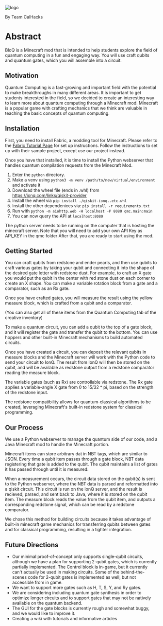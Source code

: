 ![logo](https://i.imgur.com/WnCRi0l.png)

By Team CalHacks

# Abstract
BloQ is a Minecraft mod that is intended to help students explore the field of quantum computing in a fun and engaging way. You will use craft qubits and quantum gates, which you will assemble into a circuit.

## Motivation
Quantum Computing is a fast-growing and important field with the potential to make breakthroughs in many different areas. It is important to get students interested in the field, so we decided to create an interesting way to learn more about quantum computing through a Minecraft mod. Minecraft is a popular game with crafting mechanics that we think are valuable in teaching the basic concepts of quantum computing.


## Installation
First, you need to install Fabric, a modding tool for Minecraft. Please refer to the [Fabric Tutorial Page](https://fabricmc.net/wiki/install) for set up instructions.  Follow the instructions to set up with their sample project, except use our project instead.

Once you have that installed, it is time to install the Python webserver that handles quantum compilation requests from the Minecraft Mod.

 1. Enter the `python` directory.
 2. Make a venv using `python3 -m venv /path/to/new/virtual/environment` and activate it
 3. Download the wheel file (ends in .whl) from https://ionq.com/links/qiskit-provider
 4. Install the wheel via `pip install ./qiskit-ionq..etc.whl`
 5. Install the other dependenices via: `pip install -r requirements.txt`
 6. Run with `python -m aiohttp.web -H localhost -P 8080 qmc.main:main`
 7. You can now query the API at `localhost:8080`

The python server needs to be running on the computer that is hosting the minecraft server.  Note that you will need to add your own API Key as API_KEY in the qmc folder After that, you are ready to start using the mod.

## Getting Started
You can craft qubits from redstone and ender pearls, and then use qubits to craft various gates by taking your qubit and connecting it into the shape of the desired gate letter with redstone dust. For example, to craft an X gate you would put the qubit in the center with red stone dust on each corner to create an X shape.  You can make a variable rotation block from a gate and a comparator, such as an Rx gate.

Once you have crafted gates, you will measure the result using the yellow measure block, which is crafted from a qubit and a comparator.

(You can also get all of these items from the Quantum Computing tab of the creative inventory)

To make a quantum circuit, you can add a qubit to the top of a gate block, and it will register the gate and transfer the qubit to the bottom.  You can use hoppers and other built-in Minecraft mechanisms to build automated circuits.

Once you have created a circuit, you can deposit the relevant qubits in measure blocks and the Minecraft server will work with the Python code to send your circuit to IonQ.  The result from IonQ will then be stored on the qubit, and will be available as redstone output from a redstone comparator reading the measure block.

The variable gates (such as Rx) are controllable via redstone.  The Rx gate applies a variable-angle X gate from 0 to 15/32  * pi, based on the strength of the redstone input.

The redstone compatibility allows for quantum-classical algorithms to be created, leveraging Minecraft's built-in redstone system for classical programming.  


## Our Process
We use a Python webserver to manage the quantum side of our code, and a Java Minecraft mod to handle the Minecraft portion.

Minecraft items can store arbitrary dat in NBT tags, which are similar to JSON.  Every time a qubit item passes through a gate block, NBT data registering that gate is added to the qubit.  The qubit maintains a list of gates it has passed through until it is measured.

When a measurement occurs, the circuit data stored on the qubit(s) is sent to the Python webserver, where the NBT data is parsed and reformatted into a qiskit circuit.  This circuit is run on the IonQ server, and the result is recieved, parsed, and sent back to Java, where it is stored on the qubit item.  The measure block reads the value from the qubit item, and outputs a corresponding redstone signal, which can be read by a redstone comparator.

We chose this method for building circuits because it takes advantage of built-in minecraft game mechanics for transferring qubits between gates and for classical programming, resulting in a tighter integration.



## Future Directions
* Our minimal proof-of-concept only supports single-qubit circuits, although we have a plan for supporting 2-qubit gates, which is currently partially implemented.  The Control block is in-game, but it currently can't actually be used in making circuits.  Some of the behind-the-scenes code for 2-qubit gates is implemented as well, but not accessible from in game.
* We want to support more gates such as H, T, S, Y, and Ry gates.
* We are considering including quantum gate synthesis in order to optimize longer circuits and to support gates that may not be natively available on the quantum backend.
* The GUI for the gate blocks is currently rough and somewhat buggy, and we would like to improve it.
* Creating a wiki with tutorials and informative articles
